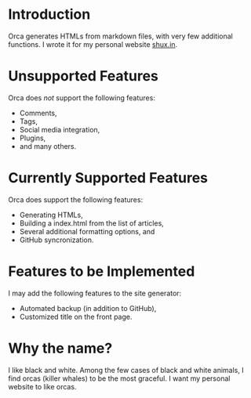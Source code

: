 Introduction
============
Orca generates HTMLs from markdown files, with very few additional functions.
I wrote it for my personal website [shux.in](http://shux.in).

Unsupported Features
====================
Orca does _not_ support the following features:
* Comments,
* Tags,
* Social media integration,
* Plugins,
* and many others.

Currently Supported Features
============================
Orca does support the following features:
* Generating HTMLs,
* Building a index.html from the list of articles,
* Several additional formatting options, and
* GitHub syncronization.

Features to be Implemented
==========================
I may add the following features to the site generator:
* Automated backup (in addition to GitHub),
* Customized title on the front page.

Why the name?
=============
I like black and white. Among the few cases of black and white animals, I find orcas (killer whales) to be the most graceful. I want my personal website to like orcas.
